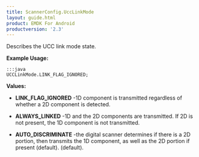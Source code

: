 ```yaml
---
title: ScannerConfig.UccLinkMode
layout: guide.html
product: EMDK For Android
productversion: '2.3'
---
```


Describes the UCC link mode state.

 

**Example Usage:**
	
	:::java	
	UCCLinkMode.LINK_FLAG_IGNORED;


**Values:**

* **LINK_FLAG_IGNORED** -1D component is transmitted regardless of whether a 2D component is
 detected.

* **ALWAYS_LINKED** -1D and the 2D components are transmitted. If 2D is not present, the
 1D component is not transmitted.

* **AUTO_DISCRIMINATE** -the digital scanner determines if there is a 2D portion, then
 transmits the 1D component, as well as the 2D portion if present
 (default). (default).










